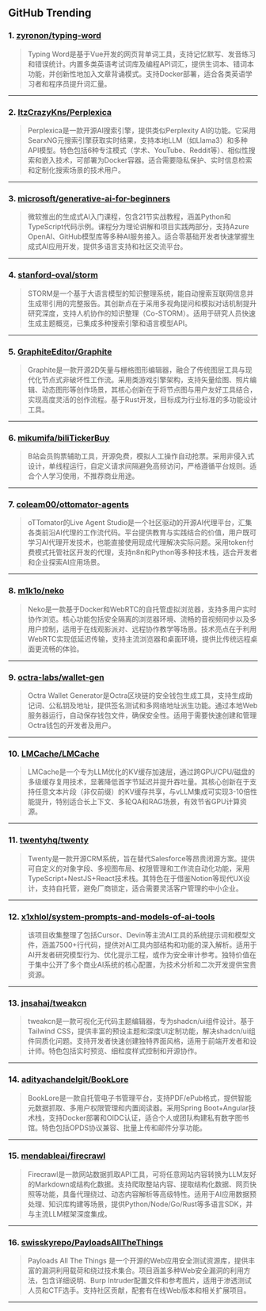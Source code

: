## GitHub Trending


### 1. [zyronon/typing-word](https://github.com/zyronon/typing-word)
> Typing Word是基于Vue开发的网页背单词工具，支持记忆默写、发音练习和错误统计。内置多类英语考试词库及编程API词汇，提供生词本、错词本功能，并创新性地加入文章背诵模式。支持Docker部署，适合各类英语学习者和程序员提升词汇量。
---

### 2. [ItzCrazyKns/Perplexica](https://github.com/ItzCrazyKns/Perplexica)
> Perplexica是一款开源AI搜索引擎，提供类似Perplexity AI的功能。它采用SearxNG元搜索引擎获取实时结果，支持本地LLM（如Llama3）和多种API模型。特色包括6种专注模式（学术、YouTube、Reddit等）、相似性搜索和嵌入技术，可部署为Docker容器。适合需要隐私保护、实时信息检索和定制化搜索场景的技术用户。
---

### 3. [microsoft/generative-ai-for-beginners](https://github.com/microsoft/generative-ai-for-beginners)
> 微软推出的生成式AI入门课程，包含21节实战教程，涵盖Python和TypeScript代码示例。课程分为理论讲解和项目实践两部分，支持Azure OpenAI、GitHub模型库等多种AI服务接入。适合零基础开发者快速掌握生成式AI应用开发，提供多语言支持和社区交流平台。
---

### 4. [stanford-oval/storm](https://github.com/stanford-oval/storm)
> STORM是一个基于大语言模型的知识整理系统，能自动搜索互联网信息并生成带引用的完整报告。其创新点在于采用多视角提问和模拟对话机制提升研究深度，支持人机协作的知识整理（Co-STORM）。适用于研究人员快速生成主题概览，已集成多种搜索引擎和语言模型API。
---

### 5. [GraphiteEditor/Graphite](https://github.com/GraphiteEditor/Graphite)
> Graphite是一款开源2D矢量与栅格图形编辑器，融合了传统图层工具与现代化节点式非破坏性工作流。采用类游戏引擎架构，支持矢量绘图、照片编辑、动态图形等创作场景，其核心创新在于将节点图与用户友好工具结合，实现高度灵活的创作流程。基于Rust开发，目标成为行业标准的多功能设计工具。
---

### 6. [mikumifa/biliTickerBuy](https://github.com/mikumifa/biliTickerBuy)
> B站会员购票辅助工具，开源免费，模拟人工操作自动抢票。采用非侵入式设计，单线程运行，自定义请求间隔避免高频访问，严格遵循平台规则。适合个人学习使用，不推荐商业用途。
---

### 7. [coleam00/ottomator-agents](https://github.com/coleam00/ottomator-agents)
> oTTomator的Live Agent Studio是一个社区驱动的开源AI代理平台，汇集各类前沿AI代理的工作流代码。平台提供教育与实践结合的价值，用户既可学习AI代理开发技术，也能直接使用现成代理解决实际问题。采用token付费模式托管社区开发的代理，支持n8n和Python等多种技术栈，适合开发者和企业探索AI应用场景。
---

### 8. [m1k1o/neko](https://github.com/m1k1o/neko)
> Neko是一款基于Docker和WebRTC的自托管虚拟浏览器，支持多用户实时协作浏览。核心功能包括安全隔离的浏览器环境、流畅的音视频同步以及多用户控制，适用于在线观影派对、远程协作教学等场景。技术亮点在于利用WebRTC实现低延迟传输，支持主流浏览器和桌面环境，提供比传统远程桌面更流畅的体验。
---

### 9. [octra-labs/wallet-gen](https://github.com/octra-labs/wallet-gen)
> Octra Wallet Generator是Octra区块链的安全钱包生成工具，支持生成助记词、公私钥及地址，提供签名测试和多网络地址派生功能。通过本地Web服务器运行，自动保存钱包文件，确保安全性。适用于需要快速创建和管理Octra钱包的开发者及用户。
---

### 10. [LMCache/LMCache](https://github.com/LMCache/LMCache)
> LMCache是一个专为LLM优化的KV缓存加速层，通过跨GPU/CPU/磁盘的多级缓存复用技术，显著降低首字节延迟并提升吞吐量。其核心创新在于支持任意文本片段（非仅前缀）的KV缓存共享，与vLLM集成可实现3-10倍性能提升，特别适合长上下文、多轮QA和RAG场景，有效节省GPU计算资源。
---

### 11. [twentyhq/twenty](https://github.com/twentyhq/twenty)
> Twenty是一款开源CRM系统，旨在替代Salesforce等昂贵闭源方案。提供可自定义的对象字段、多视图布局、权限管理和工作流自动化功能，采用TypeScript+NestJS+React技术栈。其特色在于借鉴Notion等现代UX设计，支持自托管，避免厂商锁定，适合需要灵活客户管理的中小企业。
---

### 12. [x1xhlol/system-prompts-and-models-of-ai-tools](https://github.com/x1xhlol/system-prompts-and-models-of-ai-tools)
> 该项目收集整理了包括Cursor、Devin等主流AI工具的系统提示词和模型文件，涵盖7500+行代码，提供对AI工具内部结构和功能的深入解析。适用于AI开发者研究模型行为、优化提示工程，或作为安全审计参考。独特价值在于集中公开了多个商业AI系统的核心配置，为技术分析和二次开发提供宝贵资源。
---

### 13. [jnsahaj/tweakcn](https://github.com/jnsahaj/tweakcn)
> tweakcn是一款可视化无代码主题编辑器，专为shadcn/ui组件设计。基于Tailwind CSS，提供丰富的预设主题和深度UI定制功能，解决shadcn/ui组件同质化问题。支持开发者快速创建独特界面风格，适用于前端开发者和设计师。特色包括实时预览、细粒度样式控制和开源协作。
---

### 14. [adityachandelgit/BookLore](https://github.com/adityachandelgit/BookLore)
> BookLore是一款自托管电子书管理平台，支持PDF/ePub格式，提供智能元数据抓取、多用户权限管理和内置阅读器。采用Spring Boot+Angular技术栈，支持Docker部署和OIDC认证，适合个人或团队构建私有数字图书馆。特色包括OPDS协议兼容、批量上传和邮件分享功能。
---

### 15. [mendableai/firecrawl](https://github.com/mendableai/firecrawl)
> Firecrawl是一款网站数据抓取API工具，可将任意网站内容转换为LLM友好的Markdown或结构化数据。支持爬取整站内容、提取结构化数据、网页快照等功能，具备代理绕过、动态内容解析等高级特性。适用于AI应用数据预处理、知识库构建等场景，提供Python/Node/Go/Rust等多语言SDK，并与主流LLM框架深度集成。
---

### 16. [swisskyrepo/PayloadsAllTheThings](https://github.com/swisskyrepo/PayloadsAllTheThings)
> Payloads All The Things 是一个开源的Web应用安全测试资源库，提供丰富的漏洞利用载荷和绕过技术集合。项目涵盖多种Web安全漏洞的利用方法，包含详细说明、Burp Intruder配置文件和参考图片，适用于渗透测试人员和CTF选手。支持社区贡献，配套有在线Web版本和相关扩展项目。
---
